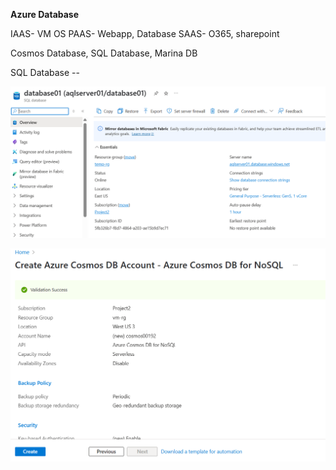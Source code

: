 **Azure Database** 

IAAS- VM OS
PAAS- Webapp, Database
SAAS- O365, sharepoint

Cosmos Database, SQL Database, Marina DB


SQL Database --

![alt text](image.png)


![alt text](image-1.png)